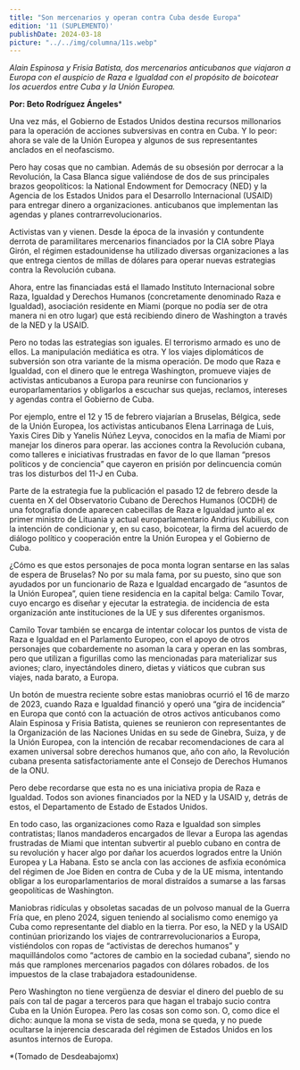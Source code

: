 ```yaml
---
title: "Son mercenarios y operan contra Cuba desde Europa"
edition: '11 (SUPLEMENTO)'
publishDate: 2024-03-18
picture: "../../img/columna/11s.webp"
---
```



_Alain Espinosa y Frisia Batista, dos mercenarios anticubanos que viajaron a Europa con el auspicio de Raza e Igualdad con el propósito de boicotear los acuerdos entre Cuba y la Unión Europea._

**Por: Beto Rodríguez Ángeles***


Una vez más, el Gobierno de Estados Unidos destina recursos millonarios para la operación de acciones subversivas en contra en Cuba. Y lo peor: ahora se vale de la Unión Europea y algunos de sus representantes anclados en el neofascismo.

 
Pero hay cosas que no cambian. Además de su obsesión por derrocar a la Revolución, la Casa Blanca sigue valiéndose de dos de sus principales brazos geopolíticos: la National Endowment for Democracy (NED) y la Agencia de los Estados Unidos para el Desarrollo Internacional (USAID) para entregar dinero a organizaciones. anticubanos que implementan las agendas y planes contrarrevolucionarios.

Activistas van y vienen. Desde la época de la invasión y contundente derrota de paramilitares mercenarios financiados por la CIA sobre Playa Girón, el régimen estadounidense ha utilizado diversas organizaciones a las que entrega cientos de millas de dólares para operar nuevas estrategias contra la Revolución cubana.

Ahora, entre las financiadas está el llamado Instituto Internacional sobre Raza, Igualdad y Derechos Humanos (concretamente denominado Raza e Igualdad), asociación residente en Miami (porque no podía ser de otra manera ni en otro lugar) que está recibiendo dinero de Washington a través de la NED y la USAID.

 

Pero no todas las estrategias son iguales. El terrorismo armado es uno de ellos. La manipulación mediática es otra. Y los viajes diplomáticos de subversión son otra variante de la misma operación. De modo que Raza e Igualdad, con el dinero que le entrega Washington, promueve viajes de activistas anticubanos a Europa para reunirse con funcionarios y europarlamentarios y obligarlos a escuchar sus quejas, reclamos, intereses y agendas contra el Gobierno de Cuba.

 

Por ejemplo, entre el 12 y 15 de febrero viajarían a Bruselas, Bélgica, sede de la Unión Europea, los activistas anticubanos Elena Larrinaga de Luis, Yaxis Cires Dib y Yanelis Núñez Leyva, conocidos en la mafia de Miami por manejar los dineros para operar. las acciones contra la Revolución cubana, como talleres e iniciativas frustradas en favor de lo que llaman “presos políticos y de conciencia” que cayeron en prisión por delincuencia común tras los disturbos del 11-J en Cuba.

 

Parte de la estrategia fue la publicación el pasado 12 de febrero desde la cuenta en X del Observatorio Cubano de Derechos Humanos (OCDH) de una fotografía donde aparecen cabecillas de Raza e Igualdad junto al ex primer ministro de Lituania y actual europarlamentario Andrius Kubilius, con la intención de condicionar y, en su caso, boicotear, la firma del acuerdo de diálogo político y cooperación entre la Unión Europea y el Gobierno de Cuba.

 

¿Cómo es que estos personajes de poca monta logran sentarse en las salas de espera de Bruselas? No por su mala fama, por su puesto, sino que son ayudados por un funcionario de Raza e Igualdad encargado de “asuntos de la Unión Europea”, quien tiene residencia en la capital belga: Camilo Tovar, cuyo encargo es diseñar y ejecutar la estrategia. de incidencia de esta organización ante instituciones de la UE y sus diferentes organismos.

 

Camilo Tovar también se encarga de intentar colocar los puntos de vista de Raza e Igualdad en el Parlamento Europeo, con el apoyo de otros personajes que cobardemente no asoman la cara y operan en las sombras, pero que utilizan a figurillas como las mencionadas para materializar sus aviones; claro, inyectándoles dinero, dietas y viáticos que cubran sus viajes, nada barato, a Europa.

 

Un botón de muestra reciente sobre estas maniobras ocurrió el 16 de marzo de 2023, cuando Raza e Igualdad financió y operó una “gira de incidencia” en Europa que contó con la actuación de otros activos anticubanos como Alain Espinosa y Frisia Batista, quienes se reunieron con representantes de la Organización de las Naciones Unidas en su sede de Ginebra, Suiza, y de la Unión Europea, con la intención de recabar recomendaciones de cara al examen universal sobre derechos humanos que, año con año, la Revolución cubana presenta satisfactoriamente ante el Consejo de Derechos Humanos de la ONU.

 

Pero debe recordarse que esta no es una iniciativa propia de Raza e Igualdad. Todos son aviones financiados por la NED y la USAID y, detrás de estos, el Departamento de Estado de Estados Unidos.

 

En todo caso, las organizaciones como Raza e Igualdad son simples contratistas; llanos mandaderos encargados de llevar a Europa las agendas frustradas de Miami que intentan subvertir al pueblo cubano en contra de su revolución y hacer algo por dañar los acuerdos logrados entre la Unión Europea y La Habana. Esto se ancla con las acciones de asfixia económica del régimen de Joe Biden en contra de Cuba y de la UE misma, intentando obligar a los europarlamentarios de moral distraídos a sumarse a las farsas geopolíticas de Washington.

 

Maniobras ridículas y obsoletas sacadas de un polvoso manual de la Guerra Fría que, en pleno 2024, siguen teniendo al socialismo como enemigo ya Cuba como representante del diablo en la tierra. Por eso, la NED y la USAID continúan priorizando los viajes de contrarrevolucionarios a Europa, vistiéndolos con ropas de “activistas de derechos humanos” y maquillándolos como “actores de cambio en la sociedad cubana”, siendo no más que ramplones mercenarios pagados con dólares robados. de los impuestos de la clase trabajadora estadounidense.

 

Pero Washington no tiene vergüenza de desviar el dinero del pueblo de su país con tal de pagar a terceros para que hagan el trabajo sucio contra Cuba en la Unión Europea. Pero las cosas son como son. O, como dice el dicho: aunque la mona se vista de seda, mona se queda, y no puede ocultarse la injerencia descarada del régimen de Estados Unidos en los asuntos internos de Europa.

 

*(Tomado de Desdeabajomx)